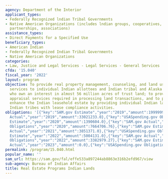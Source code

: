 ```yaml
---
agency: Department of the Interior
applicant_types:
- Federally Recognized lndian Tribal Governments
- Native American Organizations (includes lndian groups, cooperatives, corporations,
  partnerships, associations)
assistance_types:
- Direct Payments for a Specified Use
beneficiary_types:
- American Indian
- Federally Recognized Indian Tribal Governments
- Native American Organizations
categories:
- Law, Justice and Legal Services - Legal Services - General Services
cfda: '15.040'
fiscal_year: '2022'
layout: program
objective: To provide real property management, counseling, and land use planning
  services to individual Indian allottees and Indian tribal and Alaska Native entities
  who own an interest in almost 56 million acres of trust land; to provide real estate
  appraisal services required in processing land transactions, and to protect and
  enhance the Indian leasehold estate by providing individual Indian landowners and
  Indian tribes with lease compliance activities.
obligations: '[{"key":"SAM.gov Estimate","year":"2019","amount":1999999.0},{"key":"SAM.gov
  Actual","year":"2019","amount":33021233.0},{"key":"USASpending.gov Obligations","year":"2019","amount":4108118.04},{"key":"SAM.gov
  Estimate","year":"2020","amount":1390604.0},{"key":"SAM.gov Actual","year":"2020","amount":2658621.08},{"key":"USASpending.gov
  Obligations","year":"2020","amount":7664706.76},{"key":"SAM.gov Estimate","year":"2021","amount":2700000.0},{"key":"SAM.gov
  Actual","year":"2021","amount":3851371.0},{"key":"USASpending.gov Obligations","year":"2021","amount":3635868.03},{"key":"SAM.gov
  Estimate","year":"2022","amount":5004131.0},{"key":"SAM.gov Actual","year":"2022","amount":893388.0},{"key":"USASpending.gov
  Obligations","year":"2022","amount":3382979.27},{"key":"SAM.gov Estimate","year":"2023","amount":305882.0},{"key":"SAM.gov
  Actual","year":"2023","amount":0.0},{"key":"USASpending.gov Obligations","year":"2023","amount":2963487.72}]'
permalink: /program/15.040.html
popular_name: ''
sam_url: https://sam.gov/fal/effe533a897244ab8863e316b2efd967/view
sub-agency: Bureau of Indian Affairs
title: Real Estate Programs Indian Lands
---
```

